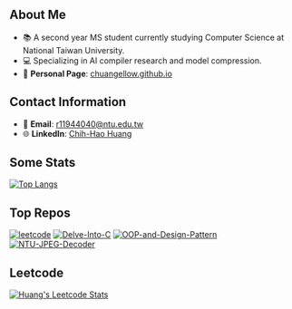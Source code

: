 ## About Me
- 📚 A second year MS student currently studying Computer Science at National Taiwan University.
- 💻 Specializing in AI compiler research and model compression.
- 👤 **Personal Page**: [chuangellow.github.io](https://chuangellow.github.io/)

## Contact Information
- 📧 **Email**: [r11944040@ntu.edu.tw](mailto:r11944040@ntu.edu.tw)
- 🌐 **LinkedIn**: [Chih-Hao Huang](https://www.linkedin.com/in/chihhaohuang/)

## Some Stats

[![Top Langs](https://github-readme-stats.vercel.app/api/top-langs/?username=chuangellow&layout=compact&theme=aura&hide=Jupyter+Notebook,HTML,CSS,SCSS)](https://github.com/anuraghazra/github-readme-stats)

## Top Repos
[![leetcode](https://github-readme-stats.vercel.app/api/pin/?username=chuangellow&repo=leetcode&theme=aura)](https://github.com/chuangellow/leetcode)
[![Delve-Into-C](https://github-readme-stats.vercel.app/api/pin/?username=chuangellow&repo=Delve-Into-C&theme=aura)](https://github.com/chuangellow/Delve-Into-C)
[![OOP-and-Design-Pattern](https://github-readme-stats.vercel.app/api/pin/?username=chuangellow&repo=OOP-and-Design-Pattern&theme=aura)](https://github.com/chuangellow/OOP-and-Design-Pattern)
[![NTU-JPEG-Decoder](https://github-readme-stats.vercel.app/api/pin/?username=chuangellow&repo=NTU-JPEG-Decoder&theme=aura)](https://github.com/chuangellow/NTU-JPEG-Decoder)

## Leetcode
[![Huang's Leetcode Stats](https://leetcard.jacoblin.cool/chuangellow/?theme=dark&ext=heatmap)](https://leetcode.com/chuangellow/)
